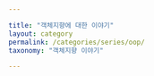 ```yaml
---

title: "객체지향에 대한 이야기"  
layout: category
permalink: /categories/series/oop/  
taxonomy: "객체지향 이야기"

---
```

